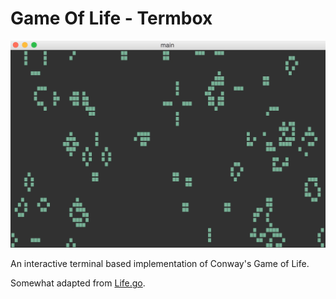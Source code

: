 # Game Of Life - Termbox

![Game Of Life](/img/gol.gif)

An interactive terminal based implementation of Conway's Game of Life.

Somewhat adapted from [Life.go](https://golang.org/doc/play/life.go).
